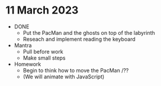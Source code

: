 # 11 March 2023

 * DONE
   * Put the PacMan and the ghosts on top of the labyrinth
   * Reseach and implement reading the keyboard
* Mantra
  * Pull before work
  * Make small steps
* Homework
  * Begin to think how to move the PacMan /??
  * (We will animate with JavaScript)